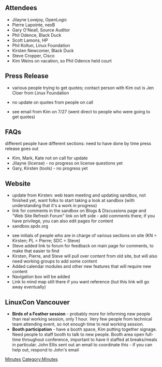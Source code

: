 ## Attendees

  - Jilayne Lovejoy, OpenLogic
  - Pierre Lapointe, nexB
  - Gary O'Neall, Source Auditor
  - Phil Odence, Black Duck
  - Scott Lamons, HP
  - Phil Koltun, Linux Foundation
  - Kirsten Newcomer, Black Duck
  - Steve Cropper, Cisco
  - Kim Weins on vacation, so Phil Odence held court

## Press Release

  - various people trying to get quotes; contact person with Kim out is
    Jen Cloer from Linux Foundation

<!-- end list -->

  - no update on quotes from people on call

<!-- end list -->

  - see email from Kim on 7/27 (went direct to people who were going to
    get quotes)

## FAQs

different people have different sections: need to have done by time
press release goes out

  - Kim, Mark, Kate not on call for update
  - Jilayne (license) - no progress on license questions yet
  - Gary, Kirsten (tools) - no progress yet

## Website

  - update from Kirsten: web team meeting and updating sandbox, not
    finished yet, want folks to start taking a look at sandbox (with
    understanding that it's a work in progress)
  - link for comments in the sandbox on Blogs & Discussions page and
    "Web Site Refresh Forum" link on left side - add comments there; if
    you have privilege, you can also edit pages for content
  - sandbox.spdx.org

<!-- end list -->

  - see initials of people who are in charge of various sections on site
    (KN = Kirsten; PL = Pierre; SDC = Steve)
  - Steve added link to forum for feedback on main page for comments, to
    make that easier to find
  - Kirsten, Pierre, and Steve will pull over content from old site, but
    will also need working groups to add some content
  - Added calendar modules and other new features that will require new
    content
  - Navigation box will be added
  - Link to mind map still there if you want reference (but this link
    will go away eventually)

## LinuxCon Vancouver

  - **Birds of a Feather session** - probably more for informing new
    people than real working session, only 1 hour. Very few people from
    technical team attending event, so not enough time to real working
    session.
  - **Booth participation** - have a booth space, Kim putting together
    signage. Need people to staff booth to talk to new people. Booth
    area open full-time throughout conference, important to have it
    staffed at breaks/meals in particular. John Ellis sent out an email
    to coordinate this - if you can help out, respond to John's email

[Minutes](Category:Business "wikilink")
[Category:Minutes](Category:Minutes "wikilink")
